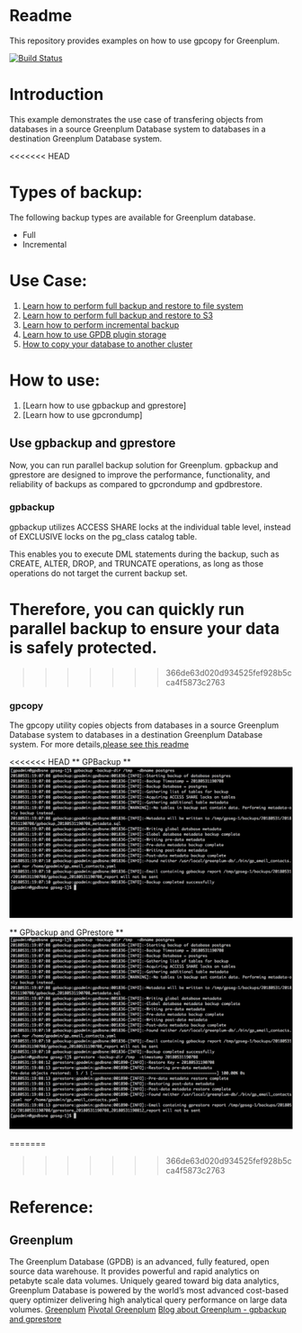 # Readme
This repository provides examples on how to use gpcopy for
Greenplum.

[![Build Status](https://travis-ci.org/kongyew/greenplum-backup.svg?branch=master)](https://travis-ci.org/kongyew/greenplum-backup)

# Introduction
This example demonstrates the use case of transfering objects from databases in a source Greenplum Database system to databases in a destination Greenplum Database system.

<<<<<<< HEAD
# Types of backup:
The following backup types are available for Greenplum database.

* Full
* Incremental

# Use Case:
1. [Learn how to perform full backup and restore to  file system](#usecase1/README.MD)
2. [Learn how to perform full backup and restore to  S3](#usecase1/README.MD)
3. [Learn how to perform incremental backup](#usecase2/README.MD)
4. [Learn how to use GPDB plugin storage](#usecase3/README.MD)
5. [How to copy your database to another cluster](#usecase4/README.MD)

# How to use:
1. [Learn how to use gpbackup and gprestore]
2. [Learn how to use gpcrondump]


## Use gpbackup and gprestore
Now, you can run parallel backup solution for Greenplum. gpbackup and gprestore are designed to improve the performance, functionality, and reliability of backups as compared to gpcrondump and gpdbrestore.

### gpbackup
gpbackup utilizes ACCESS SHARE locks at the individual table level, instead of EXCLUSIVE locks on the pg_class catalog table.

 This enables you to execute DML statements during the backup, such as CREATE, ALTER, DROP, and TRUNCATE operations, as long as those operations do not target the current backup set.

 Therefore, you can quickly run parallel backup to ensure your data is safely protected.
=======
>>>>>>> 366de63d020d934525fef928b5cca4f5873c2763

### gpcopy
The gpcopy utility copies objects from databases in a source Greenplum Database system to databases in a destination Greenplum Database system.
For more details,[please see this readme](usecase1/README.MD)

<<<<<<< HEAD
** GPBackup **
![alt text](usecase1/images/gpbackup.png "Running gpbackup")

** GPbackup and GPrestore **
![alt text](usecase1/images/gpbackup_and_gprestore.png "Running gpbackup and gprestore")


=======
>>>>>>> 366de63d020d934525fef928b5cca4f5873c2763
# Reference:
## Greenplum
The Greenplum Database (GPDB) is an advanced, fully featured, open source data warehouse. It provides powerful and rapid analytics on petabyte scale data volumes. Uniquely geared toward big data analytics, Greenplum Database is powered by the world’s most advanced cost-based query optimizer delivering high analytical query performance on large data volumes.
[Greenplum](https://greenplum.org)
[Pivotal Greenplum](https://pivotal.io/pivotal-greenplum)
[Blog about Greenplum - gpbackup and gprestore](https://kongyew.github.io/greenplum-backup/)
